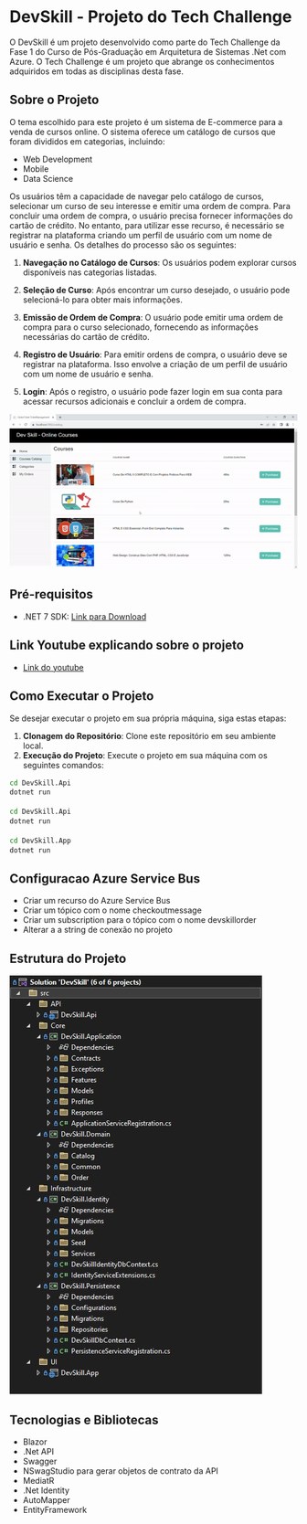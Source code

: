 # DevSkill - Projeto do Tech Challenge

O DevSkill é um projeto desenvolvido como parte do Tech Challenge da Fase 1 do Curso de Pós-Graduação em Arquitetura de Sistemas .Net com Azure. O Tech Challenge é um projeto que abrange os conhecimentos adquiridos em todas as disciplinas desta fase.

## Sobre o Projeto

O tema escolhido para este projeto é um sistema de E-commerce para a venda de cursos online. O sistema oferece um catálogo de cursos que foram divididos em categorias, incluindo:

- Web Development
- Mobile
- Data Science

Os usuários têm a capacidade de navegar pelo catálogo de cursos, selecionar um curso de seu interesse e emitir uma ordem de compra. Para concluir uma ordem de compra, o usuário precisa fornecer informações do cartão de crédito. No entanto, para utilizar esse recurso, é necessário se registrar na plataforma criando um perfil de usuário com um nome de usuário e senha. Os detalhes do processo são os seguintes:

1. **Navegação no Catálogo de Cursos**: Os usuários podem explorar cursos disponíveis nas categorias listadas.

2. **Seleção de Curso**: Após encontrar um curso desejado, o usuário pode selecioná-lo para obter mais informações.

3. **Emissão de Ordem de Compra**: O usuário pode emitir uma ordem de compra para o curso selecionado, fornecendo as informações necessárias do cartão de crédito.

4. **Registro de Usuário**: Para emitir ordens de compra, o usuário deve se registrar na plataforma. Isso envolve a criação de um perfil de usuário com um nome de usuário e senha.

5. **Login**: Após o registro, o usuário pode fazer login em sua conta para acessar recursos adicionais e concluir a ordem de compra.

![Project Structure](capture.gif)

## Pré-requisitos

- .NET 7 SDK: [Link para Download](https://dotnet.microsoft.com/download/dotnet/7.0)

## Link Youtube explicando sobre o projeto

-  [Link do youtube](https://youtu.be/R5T_Ktg9q6g)

## Como Executar o Projeto

Se desejar executar o projeto em sua própria máquina, siga estas etapas:

1. **Clonagem do Repositório**: Clone este repositório em seu ambiente local.
2. **Execução do Projeto**: Execute o projeto em sua máquina com os seguintes comandos:

```bash
cd DevSkill.Api
dotnet run

cd DevSkill.Api
dotnet run

cd DevSkill.App
dotnet run
```

## Configuracao Azure Service Bus
- Criar um recurso do Azure Service Bus
- Criar um tópico com o nome checkoutmessage
- Criar um subscription para o tópico com o nome devskillorder
- Alterar a a string de conexão no projeto


## Estrutura do Projeto
![Project Structure](project-structure.JPG)

## Tecnologias e Bibliotecas

- Blazor
- .Net API
- Swagger
-  NSwagStudio para gerar objetos de contrato da API
-  MediatR
-  .Net Identity
-  AutoMapper
- EntityFramework

